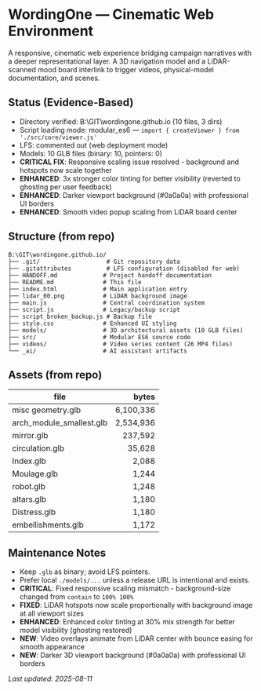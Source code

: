 # WordingOne — Cinematic Web Environment

A responsive, cinematic web experience bridging campaign narratives with a deeper representational layer. A 3D navigation model and a LiDAR-scanned mood board interlink to trigger videos, physical-model documentation, and scenes.

## Status (Evidence-Based)
- Directory verified: B:\GIT\wordingone.github.io (10 files, 3 dirs)
- Script loading mode: modular_es6 — `import { createViewer } from './src/core/viewer.js'`
- LFS: commented out (web deployment mode)
- Models: 10 GLB files (binary: 10, pointers: 0)
- **CRITICAL FIX**: Responsive scaling issue resolved - background and hotspots now scale together
- **ENHANCED**: 3x stronger color tinting for better visibility (reverted to ghosting per user feedback)
- **ENHANCED**: Darker viewport background (#0a0a0a) with professional UI borders
- **ENHANCED**: Smooth video popup scaling from LiDAR board center

## Structure (from repo)
```
B:\GIT\wordingone.github.io/
├── .git/                   # Git repository data
├── .gitattributes          # LFS configuration (disabled for web)
├── HANDOFF.md             # Project handoff documentation
├── README.md              # This file
├── index.html             # Main application entry
├── lidar_00.png           # LiDAR background image
├── main.js                # Central coordination system
├── script.js              # Legacy/backup script
├── script_broken_backup.js # Backup file
├── style.css              # Enhanced UI styling
├── models/                # 3D architectural assets (10 GLB files)
├── src/                   # Modular ES6 source code
├── videos/                # Video series content (26 MP4 files)
└── _ai/                   # AI assistant artifacts
```

## Assets (from repo)
| file | bytes |
|------|------:|
| misc geometry.glb | 6,100,336 |
| arch_module_smallest.glb | 2,534,936 |
| mirror.glb | 237,592 |
| circulation.glb | 35,628 |
| Index.glb | 2,088 |
| Moulage.glb | 1,244 |
| robot.glb | 1,248 |
| altars.glb | 1,180 |
| Distress.glb | 1,180 |
| embellishments.glb | 1,172 |

## Maintenance Notes
- Keep `.glb` as binary; avoid LFS pointers.
- Prefer local `./models/...` unless a release URL is intentional and exists.
- **CRITICAL**: Fixed responsive scaling mismatch - background-size changed from `contain` to `100% 100%`
- **FIXED**: LiDAR hotspots now scale proportionally with background image at all viewport sizes
- **ENHANCED**: Enhanced color tinting at 30% mix strength for better model visibility (ghosting restored)
- **NEW**: Video overlays animate from LiDAR center with bounce easing for smooth appearance
- **NEW**: Darker 3D viewport background (#0a0a0a) with professional UI borders

_Last updated: 2025-08-11_

